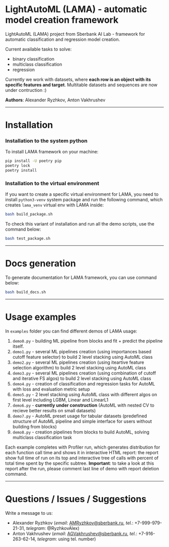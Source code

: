 # LightAutoML (LAMA) - automatic model creation framework

LightAutoML (LAMA) project from Sberbank AI Lab - framework for automatic classification and regression model creation.

Current available tasks to solve:
- binary classification
- multiclass classification
- regression

Currently we work with datasets, where **each row is an object with its specific features and target**. Multitable datasets and sequences are now under contruction :)

**Authors**: Alexander Ryzhkov, Anton Vakhrushev

*******
# Installation
### Installation to the system python
To install LAMA framework on your machine:
```bash 
pip install -U poetry pip
poetry lock
poetry install
```
### Installation to the virtual environment
If you want to create a specific virtual environment for LAMA, you need to install  `python3-venv` system package and run the following command, which creates `lama_venv` virtual env with LAMA inside:
```bash 
bash build_package.sh
```
To check this variant of installation and run all the demo scripts, use the command below:
```bash 
bash test_package.sh
```
*******
# Docs generation
To generate documentation for LAMA framework, you can use command below:
```bash 
bash build_docs.sh
```
*******
# Usage examples

In `examples` folder you can find different demos of LAMA usage:
1. `demo0.py` - building ML pipeline from blocks and fit + predict the pipeline itself.
2. `demo1.py` - several ML pipelines creation (using importances based cutoff feature selector) to build 2 level stacking using AutoML class
3. `demo2.py` - several ML pipelines creation (using iteartive feature selection algorithm) to build 2 level stacking using AutoML class
4. `demo3.py` - several ML pipelines creation (using combination of cutoff and iterative FS algos) to build 2 level stacking using AutoML class
5. `demo4.py` - creation of classification and regression tasks for AutoML with loss and evaluation metric setup
6. `demo5.py` - 2 level stacking using AutoML class with different algos on first level including LGBM, Linear and LinearL1
7. `demo6.py` - **currently under construction** (AutoML with nested CV to recieve better results on small datasets)
8. `demo7.py` - AutoML preset usage for tabular datasets (predefined structure of AutoML pipeline and simple interface for users without building from blocks)
9. `demo8.py` - creation pipelines from blocks to build AutoML, solving multiclass classification task

Each example completes with Profiler run, which generates distribution for each function call time and shows it in interactive HTML report: the report show full time of run on its top and interactive tree of calls with percent of total time spent by the specific subtree. **Important**: to take a look at this report after the run, please comment last line of demo with report deletion command. 

*******
# Questions / Issues / Suggestions 

Write a message to us:
- Alexander Ryzhkov (_email_: AMRyzhkov@sberbank.ru, _tel._: +7-999-979-21-31, _telegram_: @RyzhkovAlex)
- Anton Vakhrushev (_email_: AGVakhrushev@sberbank.ru, _tel._: +7-916-263-62-14, _telegram_: using tel. number)






